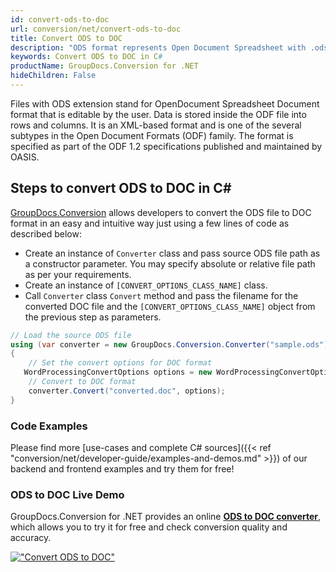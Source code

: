 ```yaml
---
id: convert-ods-to-doc
url: conversion/net/convert-ods-to-doc
title: Convert ODS to DOC
description: "ODS format represents Open Document Spreadsheet with .ods extension. Learn how to convert ODS to DOC file programmatically in C# language using GroupDocs.Conversion for .NET library."
keywords: Convert ODS to DOC in C#
productName: GroupDocs.Conversion for .NET
hideChildren: False
---
```


Files with ODS extension stand for OpenDocument Spreadsheet Document format that is editable by the user. Data is stored inside the ODF file into rows and columns. It is an XML-based format and is one of the several subtypes in the Open Document Formats (ODF) family. The format is specified as part of the ODF 1.2 specifications published and maintained by OASIS.

## Steps to convert ODS to DOC in C#

[GroupDocs.Conversion](https://products.groupdocs.com/conversion/net) allows developers to convert the ODS file to DOC format in an easy and intuitive way just using a few lines of code as described below:

* Create an instance of `Converter` class and pass source ODS file path as a constructor parameter. You may specify absolute or relative file path as per your requirements. 
* Create an instance of `[CONVERT_OPTIONS_CLASS_NAME]` class.
* Call `Converter` class `Convert` method and pass the filename for the converted DOC file and the `[CONVERT_OPTIONS_CLASS_NAME]` object from the previous step as parameters.

```csharp
// Load the source ODS file
using (var converter = new GroupDocs.Conversion.Converter("sample.ods"))
{
    // Set the convert options for DOC format
   WordProcessingConvertOptions options = new WordProcessingConvertOptions { Format = GroupDocs.Conversion.FileTypes.WordProcessingFileType.Doc };
    // Convert to DOC format
    converter.Convert("converted.doc", options);
}
```

### Code Examples

Please find more [use-cases and complete C# sources]({{< ref "conversion/net/developer-guide/examples-and-demos.md" >}}) of our backend and frontend examples and try them for free!

### ODS to DOC Live Demo

GroupDocs.Conversion for .NET provides an online [**ODS to DOC converter**](https://products.groupdocs.app/conversion/ods-to-doc), which allows you to try it for free and check conversion quality and accuracy.

[!["Convert ODS to DOC"](conversion/net/images/convert-to-doc/convert-ods-to-doc.png)](https://products.groupdocs.app/conversion/ods-to-doc)
